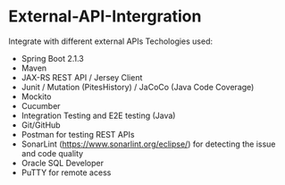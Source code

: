 # External-API-Intergration
Integrate with different external APIs 
Techologies used: 
* Spring Boot 2.1.3
* Maven 
* JAX-RS REST API / Jersey Client
* Junit / Mutation (PitesHistory) / JaCoCo (Java Code Coverage)
* Mockito 
* Cucumber 
* Integration Testing and E2E testing (Java) 
* Git/GitHub
* Postman for testing REST APIs
* SonarLint (https://www.sonarlint.org/eclipse/) for detecting the issue and code quality
* Oracle SQL Developer
* PuTTY for remote acess 
